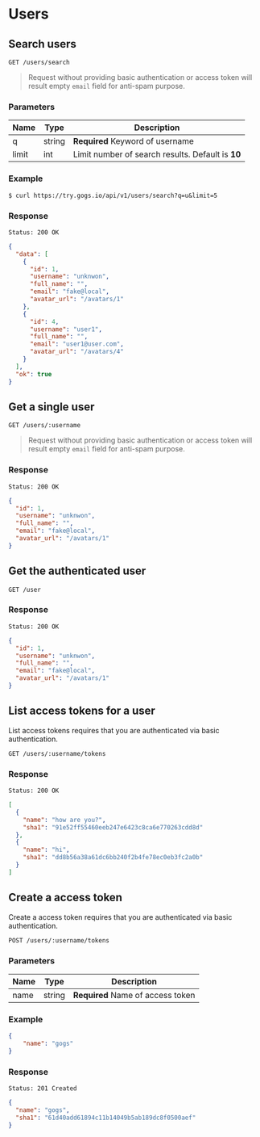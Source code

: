 # Users

## Search users

```
GET /users/search
```

> Request without providing basic authentication or access token will result empty `email` field for anti-spam purpose.

### Parameters

|Name|Type|Description|
|----|----|-----------|
|q|string|**Required** Keyword of username|
|limit|int|Limit number of search results. Default is **10**|

### Example

```
$ curl https://try.gogs.io/api/v1/users/search?q=u&limit=5
```

### Response

```
Status: 200 OK
```
```json
{
  "data": [
    {
      "id": 1,
      "username": "unknwon",
      "full_name": "",
      "email": "fake@local",
      "avatar_url": "/avatars/1"
    },
    {
      "id": 4,
      "username": "user1",
      "full_name": "",
      "email": "user1@user.com",
      "avatar_url": "/avatars/4"
    }
  ],
  "ok": true
}
```

## Get a single user

```
GET /users/:username
```

> Request without providing basic authentication or access token will result empty `email` field for anti-spam purpose.

### Response

```
Status: 200 OK
```
```json
{
  "id": 1,
  "username": "unknwon",
  "full_name": "",
  "email": "fake@local",
  "avatar_url": "/avatars/1"
}
```

## Get the authenticated user

```
GET /user
```

### Response

```
Status: 200 OK
```
```json
{
  "id": 1,
  "username": "unknwon",
  "full_name": "",
  "email": "fake@local",
  "avatar_url": "/avatars/1"
}
```

## List access tokens for a user

List access tokens requires that you are authenticated via basic authentication.

```
GET /users/:username/tokens
```

### Response

```
Status: 200 OK
```
```json
[
  {
    "name": "how are you?",
    "sha1": "91e52ff55460eeb247e6423c8ca6e770263cdd8d"
  },
  {
    "name": "hi",
    "sha1": "dd8b56a38a61dc6bb240f2b4fe78ec0eb3fc2a0b"
  }
]
```

## Create a access token

Create a access token requires that you are authenticated via basic authentication.

```
POST /users/:username/tokens
```

### Parameters

|Name|Type|Description|
|----|----|-----------|
|name|string|**Required** Name of access token|

### Example

```json
{
    "name": "gogs"
}
```

### Response

```
Status: 201 Created
```
```json
{
  "name": "gogs",
  "sha1": "61d40add61894c11b14049b5ab189dc8f0500aef"
}
```
